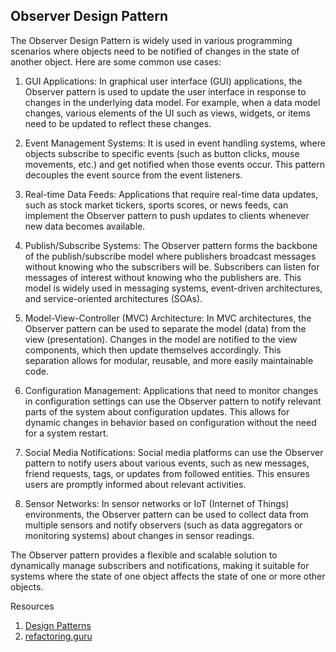 ## Observer Design Pattern

The Observer Design Pattern is widely used in various programming scenarios where objects need to be notified of changes in the state of another object. Here are some common use cases:

1. GUI Applications: In graphical user interface (GUI) applications, the Observer pattern is used to update the user interface in response to changes in the underlying data model. For example, when a data model changes, various elements of the UI such as views, widgets, or items need to be updated to reflect these changes.

2. Event Management Systems: It is used in event handling systems, where objects subscribe to specific events (such as button clicks, mouse movements, etc.) and get notified when those events occur. This pattern decouples the event source from the event listeners.

3. Real-time Data Feeds: Applications that require real-time data updates, such as stock market tickers, sports scores, or news feeds, can implement the Observer pattern to push updates to clients whenever new data becomes available.

4. Publish/Subscribe Systems: The Observer pattern forms the backbone of the publish/subscribe model where publishers broadcast messages without knowing who the subscribers will be. Subscribers can listen for messages of interest without knowing who the publishers are. This model is widely used in messaging systems, event-driven architectures, and service-oriented architectures (SOAs).

5. Model-View-Controller (MVC) Architecture: In MVC architectures, the Observer pattern can be used to separate the model (data) from the view (presentation). Changes in the model are notified to the view components, which then update themselves accordingly. This separation allows for modular, reusable, and more easily maintainable code.

6. Configuration Management: Applications that need to monitor changes in configuration settings can use the Observer pattern to notify relevant parts of the system about configuration updates. This allows for dynamic changes in behavior based on configuration without the need for a system restart.

7. Social Media Notifications: Social media platforms can use the Observer pattern to notify users about various events, such as new messages, friend requests, tags, or updates from followed entities. This ensures users are promptly informed about relevant activities.

8. Sensor Networks: In sensor networks or IoT (Internet of Things) environments, the Observer pattern can be used to collect data from multiple sensors and notify observers (such as data aggregators or monitoring systems) about changes in sensor readings.

The Observer pattern provides a flexible and scalable solution to dynamically manage subscribers and notifications, making it suitable for systems where the state of one object affects the state of one or more other objects.

Resources
1. [Design Patterns](https://www.amazon.com/Design-Patterns-Elements-Reusable-Object-Oriented/dp/0201633612)
2. [refactoring.guru](https://refactoring.guru/design-patterns/observer)